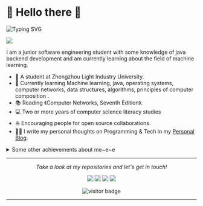 # 🙋 Hello there 👋
![Typing SVG](https://readme-typing-svg.demolab.com/?lines=Welcome+to+computer+world+!;Computers+are+not+magic+!)

![](https://www.jianguoyun.com/c/tblv2/ZzVOiYjuvOj3P5RPGiW_hKwApZ2GOzUkqBz4bbP1ARHFb5Wn8_HU0ygDS6nfoJg39_gdfwni/nQir_mWOtAanCCKiS1kCEnzPzlMjoUrdXu9KWW-UKLE/l)

I am a junior software engineering student with some knowledge of java backend development and am currently learning about the field of machine learning.

* 💼   A student at Zhengzhou Light Industry University.
* 🌱   Currently learning Machine learning, java, operating systems, computer networks, data structures, algorithms, principles of computer composition .
* 📚   Reading 《Computer Networks, Seventh Edition》.
* 💻   Two or more years of computer science literacy studies
* ⛵   Encouraging people for open source collaborations.
* ✍🏻   I write my personal thoughts on Programming & Tech in my [Personal Blog](https://yzd.life/).

<details>
  <summary>Some other achievements about me~e~e</summary>
  <br>

* 👑   Some GitHub statistical reports:

<img src="https://github-readme-stats-git-masterrstaa-rickstaa.vercel.app/api?username=yzd11&hide_title=true&hide_border=true&show_icons=true&include_all_commits=true&line_height=21text_color=000&icon_color=000&bg_color=0,ea6161,ffc64d,fffc4d,52fa5a&theme=graywhite" /> 

<img src="https://github-readme-stats-git-masterrstaa-rickstaa.vercel.app/api/top-langs/?username=yzd11&hide_title=true&hide_border=true&layout=compact&langs_count=6&text_color=000&icon_color=fff&bg_color=0,52fa5a,4dfcff,c64dff&theme=graywhite" />

<img align="center" src="https://github-profile-trophy.vercel.app/?username=yzd11&column=7" alt="yzd11's Github Trophy" />


<!-- github-readme-streak-stats 连续提交代码天数记录 -->
<picture>
  <source media="(prefers-color-scheme: light)" srcset="https://streak-stats.demolab.com/?user=yzd11&theme=light&hide_border=true" />
  <img src="https://streak-stats.demolab.com/?user=yzd11&theme=dark&hide_border=true" />
</picture>

<img align="center" src="https://stats.justsong.cn/api/csdn?username=letcode&cn=true&line_height=21" />

<!-- GitHub Activity Graph GitHub 活动图 -->
<table>
  <tr>
    <td>
      <picture>
        <source media="(prefers-color-scheme: dark)"  srcset="https://github-readme-activity-graph.vercel.app/graph?username=yzd11&theme=tokyo-night" />
        <source media="(prefers-color-scheme: light)" srcset="https://github-readme-activity-graph.vercel.app/graph?username=yzd11&theme=xcode" />
        <img src="https://github-readme-activity-graph.vercel.app/graph?username=yzd11&theme=tokyo-night" />
      </picture>
  </tr>
</table>


</details>
  
<hr>
<p align="center">
  <i>Take a look at my repositories and let's get in touch!</i>

<p align="center">
<a href= "https://github.com/yzd11/yzd11.github.io/"><img src="https://www.jianguoyun.com/c/tblv2/B3_QCt7I0coaP8yA199pmO02pY-vY5Qu0IUZ33CeyI2rwFFm1JPyyMDfy6M5J__rpkkOmA/Y7b1Gb7cRsZ1pbxpY8423qF9u60JRTLfZ0l4vPsxRV0/l"/></a>
<a href= "https://blog.csdn.net/yzd111/"><img src="https://www.jianguoyun.com/c/tblv2/9uroh3pUiEGX-ALSkzI_tCw8KhoRjC_OyjBCWtsh8v1ZPgVXv9NBUUwGBCNa/uYx6SSe-SVgPrLBClqX8yWnFlX3rGjkMUY621Q9kSpw/l"/></a>
<a href= "https://www.yuque.com/yzd11/myblog/"><img src="https://www.jianguoyun.com/c/tblv2/phTmLt15zeYMa6xTuwfS5ctYNL9l-EJ14aa6uqCtUb9xnGot0M_D1gVXeR0vX2U/lCEofXbXkBGUMo2mMr9OoBI2wAbMIL1vckhUfNP7Wno/l"/></a>
<a href= "https://yzd.life/"><img src="https://www.jianguoyun.com/c/tblv2/XX9eK5n3CzUUMEe4PZgBonS9fN--1w9NeK4iNL1XZRiFITKC_RZz2EJ_ahjm_ig/gZzKXf2oQSUahnELOJ3_FkI7ElLw5wG3Tn8ptE96aPA/l"/></a>
</p>

<p  align="center">
<!--<img src="https://visitor-badge.glitch.me/badge?page_id=yzd11.yzd11" alt="visitor badge"/>-->
<img src="https://visitor-badge.laobi.icu/badge?page_id=yzd11.yzd11" alt="visitor badge"/>       
</p>

</p>

---

